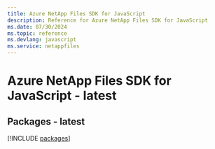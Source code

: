 ```yaml
---
title: Azure NetApp Files SDK for JavaScript
description: Reference for Azure NetApp Files SDK for JavaScript
ms.date: 07/30/2024
ms.topic: reference
ms.devlang: javascript
ms.service: netappfiles
---
```

# Azure NetApp Files SDK for JavaScript - latest
## Packages - latest
[!INCLUDE [packages](netapp-files-index.md)]